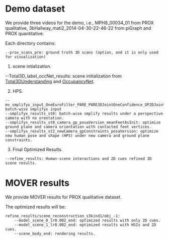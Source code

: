 # Demo dataset
We provide three videos for the demo, i.e., MPH8_00034_01 from PROX qualitative, 3bHallway_mati2_2014-04-30-22-46-22 from piGraph and PROX quantitative.

Each directory contains:
```
--prox_scans_pre: ground truth 3D scans (option, and it is only used for visualization)
```

1. scene intialization.  

--Total3D_label_occNet_results: scene initialization from [Total3DUnderstanding](https://github.com/yinyunie/Total3DUnderstanding) and [OccupancyNet](https://github.com/autonomousvision/occupancy_networks).

2. HPS.

```
--mv_smplifyx_input_OneEuroFilter_PARE_PARE3DJointOneConfidence_OP2DJoints: batch-wise smplifyx input
--smplifyx_results_st0: batch-wise smplify results under a perspective camera with no orentation.                                        
--smplifyx_results_st0_camera_gp_posaVersion_meanFeetAsInit: optimize ground plane and camera orientation with contacted feet vertices.
--smplifyx_results_st2_newCamera_gpConstraints_posaVersion: optimize new human pose and shape (HPS) under new camera and ground plane constraints.  
```
3. Final Optimized Results. 

```
--refine_results: Human-scene interactions and 2D cues refined 3D scene results.
```

# MOVER results

We provide MOVER results for PROX qualitative dataset.

The optimized results will be: 
```
refine_results/scene_reconstruction_s3kind1/obj_-1: 
    --model_scene_0_lr0.002_end: optimized results with only 2D cues.
    --model_scene_1_lr0.002_end: optimized results with HSIs and 2D cues.
    --scene_body_end: rendering results.
```